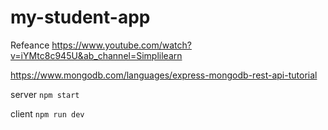 # my-student-app

Refeance
https://www.youtube.com/watch?v=iYMtc8c945U&ab_channel=Simplilearn

https://www.mongodb.com/languages/express-mongodb-rest-api-tutorial

server
`npm start`

client
`npm run dev`
